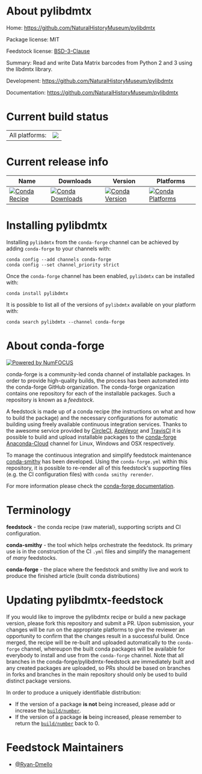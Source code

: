 About pylibdmtx
===============

Home: https://github.com/NaturalHistoryMuseum/pylibdmtx

Package license: MIT

Feedstock license: [BSD-3-Clause](https://github.com/conda-forge/pylibdmtx-feedstock/blob/main/LICENSE.txt)

Summary: Read and write Data Matrix barcodes from Python 2 and 3 using the libdmtx library.

Development: https://github.com/NaturalHistoryMuseum/pylibdmtx

Documentation: https://github.com/NaturalHistoryMuseum/pylibdmtx

Current build status
====================


<table><tr><td>All platforms:</td>
    <td>
      <a href="https://dev.azure.com/conda-forge/feedstock-builds/_build/latest?definitionId=9779&branchName=main">
        <img src="https://dev.azure.com/conda-forge/feedstock-builds/_apis/build/status/pylibdmtx-feedstock?branchName=main">
      </a>
    </td>
  </tr>
</table>

Current release info
====================

| Name | Downloads | Version | Platforms |
| --- | --- | --- | --- |
| [![Conda Recipe](https://img.shields.io/badge/recipe-pylibdmtx-green.svg)](https://anaconda.org/conda-forge/pylibdmtx) | [![Conda Downloads](https://img.shields.io/conda/dn/conda-forge/pylibdmtx.svg)](https://anaconda.org/conda-forge/pylibdmtx) | [![Conda Version](https://img.shields.io/conda/vn/conda-forge/pylibdmtx.svg)](https://anaconda.org/conda-forge/pylibdmtx) | [![Conda Platforms](https://img.shields.io/conda/pn/conda-forge/pylibdmtx.svg)](https://anaconda.org/conda-forge/pylibdmtx) |

Installing pylibdmtx
====================

Installing `pylibdmtx` from the `conda-forge` channel can be achieved by adding `conda-forge` to your channels with:

```
conda config --add channels conda-forge
conda config --set channel_priority strict
```

Once the `conda-forge` channel has been enabled, `pylibdmtx` can be installed with:

```
conda install pylibdmtx
```

It is possible to list all of the versions of `pylibdmtx` available on your platform with:

```
conda search pylibdmtx --channel conda-forge
```


About conda-forge
=================

[![Powered by
NumFOCUS](https://img.shields.io/badge/powered%20by-NumFOCUS-orange.svg?style=flat&colorA=E1523D&colorB=007D8A)](https://numfocus.org)

conda-forge is a community-led conda channel of installable packages.
In order to provide high-quality builds, the process has been automated into the
conda-forge GitHub organization. The conda-forge organization contains one repository
for each of the installable packages. Such a repository is known as a *feedstock*.

A feedstock is made up of a conda recipe (the instructions on what and how to build
the package) and the necessary configurations for automatic building using freely
available continuous integration services. Thanks to the awesome service provided by
[CircleCI](https://circleci.com/), [AppVeyor](https://www.appveyor.com/)
and [TravisCI](https://travis-ci.com/) it is possible to build and upload installable
packages to the [conda-forge](https://anaconda.org/conda-forge)
[Anaconda-Cloud](https://anaconda.org/) channel for Linux, Windows and OSX respectively.

To manage the continuous integration and simplify feedstock maintenance
[conda-smithy](https://github.com/conda-forge/conda-smithy) has been developed.
Using the ``conda-forge.yml`` within this repository, it is possible to re-render all of
this feedstock's supporting files (e.g. the CI configuration files) with ``conda smithy rerender``.

For more information please check the [conda-forge documentation](https://conda-forge.org/docs/).

Terminology
===========

**feedstock** - the conda recipe (raw material), supporting scripts and CI configuration.

**conda-smithy** - the tool which helps orchestrate the feedstock.
                   Its primary use is in the construction of the CI ``.yml`` files
                   and simplify the management of *many* feedstocks.

**conda-forge** - the place where the feedstock and smithy live and work to
                  produce the finished article (built conda distributions)


Updating pylibdmtx-feedstock
============================

If you would like to improve the pylibdmtx recipe or build a new
package version, please fork this repository and submit a PR. Upon submission,
your changes will be run on the appropriate platforms to give the reviewer an
opportunity to confirm that the changes result in a successful build. Once
merged, the recipe will be re-built and uploaded automatically to the
`conda-forge` channel, whereupon the built conda packages will be available for
everybody to install and use from the `conda-forge` channel.
Note that all branches in the conda-forge/pylibdmtx-feedstock are
immediately built and any created packages are uploaded, so PRs should be based
on branches in forks and branches in the main repository should only be used to
build distinct package versions.

In order to produce a uniquely identifiable distribution:
 * If the version of a package **is not** being increased, please add or increase
   the [``build/number``](https://docs.conda.io/projects/conda-build/en/latest/resources/define-metadata.html#build-number-and-string).
 * If the version of a package **is** being increased, please remember to return
   the [``build/number``](https://docs.conda.io/projects/conda-build/en/latest/resources/define-metadata.html#build-number-and-string)
   back to 0.

Feedstock Maintainers
=====================

* [@Ryan-Dmello](https://github.com/Ryan-Dmello/)

